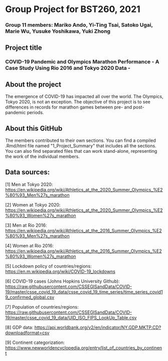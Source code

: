 # Group Project for BST260, 2021
### Group 11 members: Mariko Ando, Yi-Ting Tsai, Satoko Ugai, Marie Wu, Yusuke Yoshikawa, Yuki Zhong

## Project title
### COVID-19 Pandemic and Olympics Marathon Performance - A Case Study Using Rio 2016 and Tokyo 2020 Data -

## About the project
The emergence of COVID-19 has impacted all over the world. The Olympics, Tokyo 2020, is not an exception. The objective of this project is to see differences in records for marathon games between pre- and post-pandemic periods. 

## About this GitHub
The members contributed to their own sections. You can find a compiled .Rmd/html file named "1_Project_Summary" that includes all the sections. You can also find separated files that can work stand-alone, representing the work of the individual members. 

## Data sources: 
[1] Men at Tokyo 2020: https://en.wikipedia.org/wiki/Athletics_at_the_2020_Summer_Olympics_%E2%80%93_Men%27s_marathon

[2] Women at Tokyo 2020: https://en.wikipedia.org/wiki/Athletics_at_the_2020_Summer_Olympics_%E2%80%93_Women%27s_marathon

[3] Men at Rio 2016: https://en.wikipedia.org/wiki/Athletics_at_the_2016_Summer_Olympics_%E2%80%93_Men%27s_marathon

[4] Women at Rio 2016:
https://en.wikipedia.org/wiki/Athletics_at_the_2016_Summer_Olympics_%E2%80%93_Women%27s_marathon

[5] Lockdown policy of countries/regions: https://en.m.wikipedia.org/wiki/COVID-19_lockdowns

[6] COVID-19 cases (Johns Hopkins University Github): https://raw.githubusercontent.com/CSSEGISandData/COVID-19/master/csse_covid_19_data/csse_covid_19_time_series/time_series_covid19_confirmed_global.csv

[7] Population of countries/regions: https://raw.githubusercontent.com/CSSEGISandData/COVID-19/master/csse_covid_19_data/UID_ISO_FIPS_LookUp_Table.csv

[8] GDP data: https://api.worldbank.org/v2/en/indicator/NY.GDP.MKTP.CD?downloadformat=csv

[9] Continent categorization: https://www.newworldencyclopedia.org/entry/list_of_countries_by_continent
